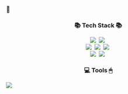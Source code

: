 ### 👋

<!--
**Yun-HaNeul/Yun-HaNeul** is a ✨ _special_ ✨ repository because its `README.md` (this file) appears on your GitHub profile.

Here are some ideas to get you started:

- 🔭 I’m currently working on ...
- 🌱 I’m currently learning ...
- 👯 I’m looking to collaborate on ...
- 🤔 I’m looking for help with ...
- 💬 Ask me about ...
- 📫 How to reach me: ...
- 😄 Pronouns: ...
- ⚡ Fun fact: ...
-->

<h3 align="center">📚 Tech Stack 📚</h3>
<p align="center">
  <img src="https://img.shields.io/badge/Java-007396?style=flat-square&logo=Java&logoColor=white"/></a>&nbsp
  <img src="https://img.shields.io/badge/Javascript-ffb13b?style=flat-square&logo=javascript&logoColor=white"/></a>&nbsp 
  <br>
  <img src="https://img.shields.io/badge/Spring-6DB33F?style=flat-square&logo=Spring&logoColor=white"/></a>&nbsp
  <img src="https://img.shields.io/badge/SpringBoot-6DB33F?style=flat-square&logo=SpringBoot&logoColor=white"/></a>&nbsp 
  <img src="https://img.shields.io/badge/oracle-F80000?style=flat-square&logo=Oracle&logoColor=white"/></a>&nbsp
  <br>
  <img src="https://img.shields.io/badge/vue.js-4FC08D?style=flat-square&logo=Vue.js&logoColor=white"/></a>&nbsp 
  <!--<img src="https://img.shields.io/badge/AWS-232F3E?style=flat-square&logo=AmazonAWS&logoColor=white"/></a>&nbsp -->
  <!--<img src="https://img.shields.io/badge/Docker-2496ED?style=flat-square&logo=Docker&logoColor=white"/></a>&nbsp -->
  <img src="https://img.shields.io/badge/Jenkins-D24939?style=flat-square&logo=Jenkins&logoColor=white"/></a>&nbsp 
</p>

<h3 align="center">💻 Tools 🖱</h3>
<img src="https://img.shields.io/badge/IntelliJ IEDA-#0071C5?style=flat-square&logo=intellijidea&logoColor=white"/>
